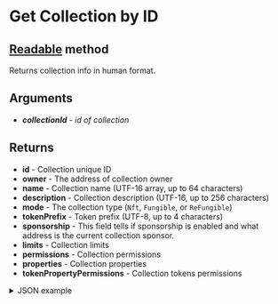 # Get Collection by ID

## [Readable](#) method

Returns collection info in human format.

## Arguments

- ***collectionId*** - _id of collection_

## Returns
- **id** - Collection unique ID
- **owner** - The address of collection owner
- **name** - Collection name (UTF-16 array, up to 64 characters)
- **description** - Collection description (UTF-16, up to 256 characters)
- **mode** - The collection type (`Nft`, `Fungible`, or `ReFungible`)
- **tokenPrefix** - Token prefix (UTF-8, up to 4 characters)
- **sponsorship** - This field tells if sponsorship is enabled and what address is the current collection sponsor.
- **limits** - Collection limits
- **permissions** - Collection permissions
- **properties** - Collection properties
- **tokenPropertyPermissions** - Collection tokens permissions

<details>
 <summary>JSON example </summary>

```JSON
{
  "id": 426,
  "owner": "5FHneW46xGXgs5mUiveU4sbTyGBzmstUspZC92UhjJM694ty",
  "mode": "NFT",
  "name": "foo_836",
  "description": "bar",
  "tokenPrefix": "BAZ",
  "sponsorship": null,
  "limits": {
    "accountTokenOwnershipLimit": null,
    "sponsoredDataSize": null,
    "sponsoredDataRateLimit": null,
    "tokenLimit": null,
    "sponsorTransferTimeout": null,
    "sponsorApproveTimeout": null,
    "ownerCanTransfer": null,
    "ownerCanDestroy": null,
    "transfersEnabled": null
  },
  "permissions": {
    "access": "Normal",
    "mintMode": false,
    "nesting": "Disabled"
  },
  "properties": {
    "constOnChainSchema": {
      "nested": {
        "onChainMetaData": {
          "nested": {
            "NFTMeta": {
              "fields": {
                "field1": {
                  "id": 1,
                  "rule": "required",
                  "type": "string"
                },
                "field2": {
                  "id": 2,
                  "rule": "optional",
                  "type": "field2"
                }
              }
            },
            "field2": {
              "options": {
                "field1": "a",
                "field2": "b",
                "field3": "c"
              },
              "values": {
                "field1": 0,
                "field2": 1,
                "field3": 2
              }
            }
          }
        }
      }
    },
    "fields": [
      {
        "type": "text",
        "name": "field1",
        "required": true
      },
      {
        "type": "select",
        "name": "field2",
        "items": ["a", "b", "c"],
        "required": false
      }
    ]
  },
  "tokenPropertyPermissions": {
    "constData": {
      "mutable": false,
      "collectionAdmin": true,
      "tokenOwner": true
    }
  }
}
```

</details>

